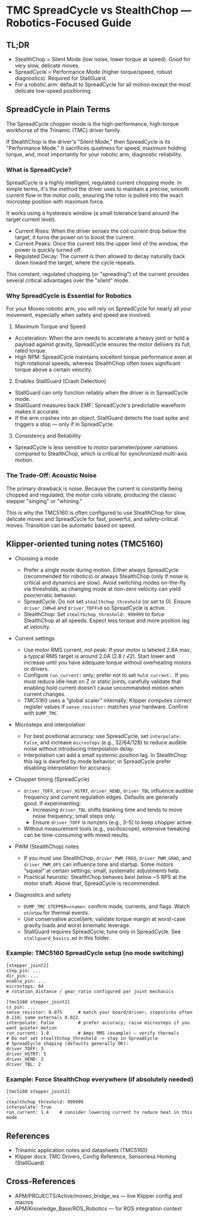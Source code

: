 # TMC SpreadCycle vs StealthChop — Robotics-Focused Guide

## TL;DR
- StealthChop = Silent Mode (low noise, lower torque at speed). Good for very slow, delicate moves.
- SpreadCycle = Performance Mode (higher torque/speed, robust diagnostics). Required for StallGuard.
- For a robotic arm: default to SpreadCycle for all motion except the most delicate low-speed positioning.

## SpreadCycle in Plain Terms
The SpreadCycle chopper mode is the high-performance, high-torque workhorse of the Trinamic (TMC) driver family.

If StealthChop is the driver's "Silent Mode," then SpreadCycle is its "Performance Mode." It sacrifices quietness for speed, maximum holding torque, and, most importantly for your robotic arm, diagnostic reliability.

### What is SpreadCycle?
SpreadCycle is a highly intelligent, regulated current chopping mode. In simple terms, it's the method the driver uses to maintain a precise, smooth current flow in the motor coils, ensuring the rotor is pulled into the exact microstep position with maximum force.

It works using a hysteresis window (a small tolerance band around the target current level).

- Current Rises: When the driver senses the coil current drop below the target, it turns the power on to boost the current.
- Current Peaks: Once the current hits the upper limit of the window, the power is quickly turned off.
- Regulated Decay: The current is then allowed to decay naturally back down toward the target, where the cycle repeats.

This constant, regulated chopping (or "spreading") of the current provides several critical advantages over the "silent" mode.

### Why SpreadCycle is Essential for Robotics
For your Moveo robotic arm, you will rely on SpreadCycle for nearly all your movement, especially when safety and speed are involved.

1) Maximum Torque and Speed
- Acceleration: When the arm needs to accelerate a heavy joint or hold a payload against gravity, SpreadCycle ensures the motor delivers its full, rated torque.
- High RPM: SpreadCycle maintains excellent torque performance even at high rotational speeds, whereas StealthChop often loses significant torque above a certain velocity.

2) Enables StallGuard (Crash Detection)
- StallGuard can only function reliably when the driver is in SpreadCycle mode.
- StallGuard measures back EMF; SpreadCycle's predictable waveform makes it accurate.
- If the arm crashes into an object, StallGuard detects the load spike and triggers a stop — only if in SpreadCycle.

3) Consistency and Reliability
- SpreadCycle is less sensitive to motor parameter/power variations compared to StealthChop, which is critical for synchronized multi-axis motion.

### The Trade-Off: Acoustic Noise
The primary drawback is noise. Because the current is constantly being chopped and regulated, the motor coils vibrate, producing the classic stepper "singing" or "whining."

This is why the TMC5160 is often configured to use StealthChop for slow, delicate moves and SpreadCycle for fast, powerful, and safety-critical moves. Transition can be automatic based on speed.

## Klipper-oriented tuning notes (TMC5160)

- Choosing a mode
  - Prefer a single mode during motion. Either always SpreadCycle (recommended for robotics) or always StealthChop (only if noise is critical and dynamics are slow). Avoid switching modes on-the-fly via thresholds, as changing mode at non-zero velocity can yield poor/erratic behavior.
  - SpreadCycle: Do not set `stealthchop_threshold` (or set to 0). Ensure `driver_CHM=0` and `driver_TOFF>0` so SpreadCycle is active.
  - StealthChop: Set `stealthchop_threshold: 999999` to force StealthChop at all speeds. Expect less torque and more position lag at velocity.

- Current settings
  - Use motor RMS current, not peak: If your motor is labeled 2.8A max, a typical RMS target is around 2.0A (2.8 / √2). Start lower and increase until you have adequate torque without overheating motors or drivers.
  - Configure `run_current:` only; prefer not to set `hold_current:`. If you must reduce idle heat on Z or static joints, carefully validate that enabling hold current doesn’t cause uncommanded motion when current changes.
  - TMC5160 uses a “global scaler” internally; Klipper computes correct register values if `sense_resistor:` matches your hardware. Confirm with `DUMP_TMC`.

- Microsteps and interpolation
  - For best positional accuracy: use SpreadCycle, set `interpolate: False`, and increase `microsteps` (e.g., 32/64/128) to reduce audible noise without introducing interpolation delay.
  - Interpolation can add a small systemic position lag. In StealthChop this lag is dwarfed by mode behavior; in SpreadCycle prefer disabling interpolation for accuracy.

- Chopper timing (SpreadCycle)
  - `driver_TOFF`, `driver_HSTRT`, `driver_HEND`, `driver_TBL` influence audible frequency and current regulation edges. Defaults are generally good. If experimenting:
    - Increasing `driver_TBL` shifts blanking time and tends to move noise frequency; small steps only.
    - Ensure `driver_TOFF` is nonzero (e.g., 3–5) to keep chopper active.
  - Without measurement tools (e.g., oscilloscope), extensive tweaking can be time-consuming with mixed results.

- PWM (StealthChop) notes
  - If you must use StealthChop, `driver_PWM_FREQ`, `driver_PWM_GRAD`, and `driver_PWM_OFS` can influence tone and startup. Some motors “squeal” at certain settings; small, systematic adjustments help.
  - Practical heuristic: StealthChop behaves best below ~5 RPS at the motor shaft. Above that, SpreadCycle is recommended.

- Diagnostics and safety
  - `DUMP_TMC STEPPER=<name>`: confirm mode, currents, and flags. Watch `ot`/`otpw` for thermal events.
  - Use conservative accel/jerk; validate torque margin at worst-case gravity loads and worst kinematic leverage.
  - StallGuard requires SpreadCycle; tune only in SpreadCycle. See `stallguard_basics.md` in this folder.

### Example: TMC5160 SpreadCycle setup (no mode switching)

```
[stepper_joint2]
step_pin: ...
dir_pin: ...
enable_pin: ...
microsteps: 64
# rotation_distance / gear_ratio configured per joint mechanics

[tmc5160 stepper_joint2]
cs_pin: ...
sense_resistor: 0.075      # match your board/driver; stepsticks often 0.110; some externals 0.022
interpolate: False         # prefer accuracy; raise microsteps if you want quieter motion
run_current: 1.8           # Amps RMS (example) — verify thermals
# Do not set stealthchop_threshold -> stay in SpreadCycle
# SpreadCycle shaping (defaults generally OK):
driver_TOFF: 3
driver_HSTRT: 5
driver_HEND: 2
driver_TBL: 2
```

### Example: Force StealthChop everywhere (if absolutely needed)

```
[tmc5160 stepper_joint2]
...
stealthchop_threshold: 999999
interpolate: True
run_current: 1.4    # consider lowering current to reduce heat in this mode
```

## References
- Trinamic application notes and datasheets (TMC5160)
- Klipper docs: TMC Drivers, Config Reference, Sensorless Homing (StallGuard)

## Cross-References
- APM/PROJECTS/Active/moveo_bridge_ws — live Klipper config and macros
- APM/Knowledge_Base/ROS_Robotics — for ROS integration context
